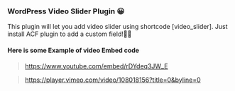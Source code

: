 ### WordPress Video Slider Plugin 😀

This plugin will let you add video slider using shortcode [video_slider]. Just install ACF plugin to add a custom field!👀🔥

#### Here is some Example of video Embed code 
> https://www.youtube.com/embed/rDYdeq3JW_E

> https://player.vimeo.com/video/108018156?title=0&byline=0

